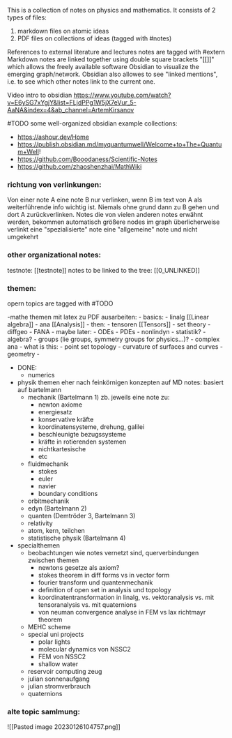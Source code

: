 
This is a collection of notes on physics and mathematics. It consists of 2 types of files:
1. markdown files on atomic ideas 
2. PDF files on collections of ideas (tagged with #notes)

References to external literature and lectures notes are tagged with #extern
Markdown notes are linked together using double square brackets "[[]]" which allows the freely available software Obsidian to visualize the emerging graph/network. Obsidian also allowes to see "linked mentions", i.e. to see which other notes link to the current one.

Video intro to obsidian https://www.youtube.com/watch?v=E6ySG7xYgjY&list=FLjdPPg1W5jX7eVur_5-AaNA&index=4&ab_channel=ArtemKirsanov


#TODO
some well-organized obsidian example collections:
- https://ashour.dev/Home
- https://publish.obsidian.md/myquantumwell/Welcome+to+The+Quantum+Well!
- https://github.com/Booodaness/Scientific-Notes
- https://github.com/zhaoshenzhai/MathWiki


### richtung von verlinkungen:
Von einer note A eine note B nur verlinken, wenn B im text von A als weiterführende info wichtig ist. Niemals ohne grund dann zu B gehen und dort A zurückverlinken.
Notes die von vielen anderen notes erwähnt werden, bekommen automatisch größere nodes im graph
überlicherweise verlinkt eine "spezialisierte" note eine "allgemeine" note und nicht umgekehrt


### other organizational notes:
testnote: [[testnote]]
notes to be linked to the tree: [[0_UNLINKED]]


### themen:
opern topics are tagged with #TODO 

-mathe themen mit latex zu PDF ausarbeiten:
	- basics:
		- linalg  [[Linear algebra]]
		- ana  [[Analysis]]
	- then:
		- tensoren [[Tensors]]
		- set theory
		- diffgeo
		- FANA
	- maybe later:
		- ODEs
		- PDEs
		- nonlindyn
		- statistik?
		- algebra?
		- groups (lie groups, symmetry groups for physics...)?
		- complex ana
	- what is this:
		- point set topology
		- curvature of surfaces and curves
		- geometry
		- 
- DONE:
	- numerics
- physik themen eher nach feinkörnigen konzepten auf MD notes: basiert auf bartelmann
	- mechanik (Bartelmann 1) zb. jeweils eine note zu:
		- newton axiome
		- energiesatz
		- konservative kräfte
		- koordinatensysteme, drehung, galilei
		- beschleunigte bezugssysteme
		- kräfte in rotierenden systemen
		- nichtkartesische
		- etc
	- fluidmechanik
		- stokes
		- euler
		- navier
		- boundary conditions
	- orbitmechanik
	- edyn (Bartelmann 2)
	- quanten (Demtröder 3, Bartelmann 3)
	- relativity 
	- atom, kern, teilchen
	- statistische physik (Bartelmann 4)
- specialthemen
	- beobachtungen wie notes vernetzt sind, querverbindungen zwischen themen
		- newtons gesetze als axiom?
		- stokes theorem in diff forms vs in vector form
		- fourier transform und quantenmechanik
		- definition of open set in analysis und topology
		- koordinatentransformation in linalg, vs. vektoranalysis vs. mit tensoranalysis vs. mit quaternions
		- von neuman convergence analyse in FEM vs lax richtmayr theorem
	- MEHC scheme
	- special uni projects
		- polar lights
		- molecular dynamics von NSSC2
		- FEM von NSSC2
		- shallow water
	- reservoir computing zeug
	- julian sonnenaufgang
	- julian stromverbrauch
	- quaternions


### alte topic samlmung:

![[Pasted image 20230126104757.png]]
